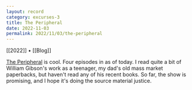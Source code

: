 ```yaml
---
layout: record
category: excurses-3
title: The Peripheral
date: 2022-11-03
permalink: 2022/11/03/the-peripheral
---
```


[[2022]] • [[Blog]]

[The Peripheral](https://en.m.wikipedia.org/wiki/The_Peripheral_(TV_series)) is cool. Four episodes in as of today. I read quite a bit of William Gibson's work as a teenager, my dad's old mass market paperbacks, but haven't read any of his recent books. So far, the show is promising, and I hope it's doing the source material justice.
